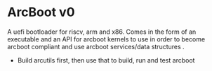 # ArcBoot v0

A uefi bootloader for riscv, arm and x86. Comes in the form of an executable and an API for arcboot kernels to use in order to become arcboot compliant and use arcboot services/data structures .

- Build arcutils first, then use that to build, run and test arcboot
